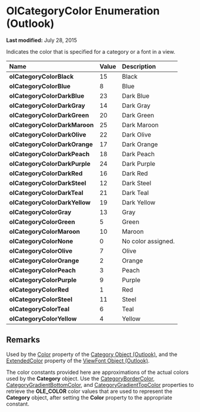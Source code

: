 
# OlCategoryColor Enumeration (Outlook)

 **Last modified:** July 28, 2015

Indicates the color that is specified for a category or a font in a view.


|**Name**|**Value**|**Description**|
|:-----|:-----|:-----|
| **olCategoryColorBlack**|15|Black|
| **olCategoryColorBlue**|8|Blue|
| **olCategoryColorDarkBlue**|23|Dark Blue|
| **olCategoryColorDarkGray**|14|Dark Gray|
| **olCategoryColorDarkGreen**|20|Dark Green|
| **olCategoryColorDarkMaroon**|25|Dark Maroon|
| **olCategoryColorDarkOlive**|22|Dark Olive|
| **olCategoryColorDarkOrange**|17|Dark Orange|
| **olCategoryColorDarkPeach**|18|Dark Peach|
| **olCategoryColorDarkPurple**|24|Dark Purple|
| **olCategoryColorDarkRed**|16|Dark Red|
| **olCategoryColorDarkSteel**|12|Dark Steel|
| **olCategoryColorDarkTeal**|21|Dark Teal|
| **olCategoryColorDarkYellow**|19|Dark Yellow|
| **olCategoryColorGray**|13|Gray|
| **olCategoryColorGreen**|5|Green|
| **olCategoryColorMaroon**|10|Maroon|
| **olCategoryColorNone**|0|No color assigned.|
| **olCategoryColorOlive**|7|Olive|
| **olCategoryColorOrange**|2|Orange|
| **olCategoryColorPeach**|3|Peach|
| **olCategoryColorPurple**|9|Purple|
| **olCategoryColorRed**|1|Red|
| **olCategoryColorSteel**|11|Steel|
| **olCategoryColorTeal**|6|Teal|
| **olCategoryColorYellow**|4|Yellow|

## Remarks

Used by the  [Color](42814031-97ee-bb71-7c24-4ddd367d793c.md) property of the [Category Object (Outlook)](143ef095-54b0-cbe2-e356-632029061ac2.md), and the  [ExtendedColor](6d7c33a6-e69a-3449-1ede-d3919d774791.md) property of the [ViewFont Object (Outlook)](cbd7c6ce-f49a-1627-0ad9-a019911fb47b.md).

The color constants provided here are approximations of the actual colors used by the  **Category** object. Use the [CategoryBorderColor](95251459-f216-7cc8-55ef-c939090cf3bf.md),  [CategoryGradientBottomColor](5f082300-2eb0-b297-dc54-9657da5ae319.md), and  [CategoryGradientTopColor](deb7a986-8afd-465c-ed8e-3cf669f96a35.md) properties to retrieve the **OLE_COLOR** color values that are used to represent the **Category** object, after setting the **Color** property to the appropriate constant.

